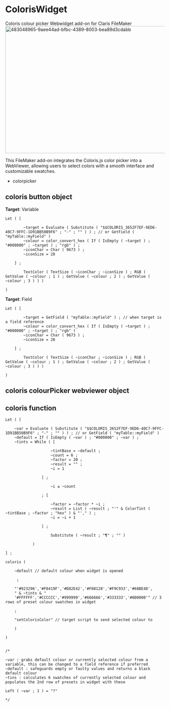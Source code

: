 # ColorisWidget
Coloris colour picker Webwidget add-on for Claris FileMaker
<img width="600" height="400" alt="483048965-9aee44ad-bfbc-4389-8003-bea89d3cdabb" src="https://github.com/user-attachments/assets/5696abea-9a9f-42d2-9a0c-75c66fbcd655" />

This FileMaker add-on integrates the Coloris.js color picker into a WebViewer, allowing users to select colors with a smooth interface and customizable swatches.
- colorpicker

## coloris button object

**Target**: Variable

```
Let ( [

		~target = Evaluate ( Substitute ( "$$COLORIS_3652F7EF-9ED6-40C7-9FFC-1D91BB50B9F6" ; "-" ; "" ) ) ; // or GetField ( "myTable::myField" )
		~colour = color_convert_hex ( If ( IsEmpty ( ~target ) ; "#000000" ; ~target ) ; "rgb" ) ;
		~iconChar = Char ( 9673 ) ;
		~iconSize = 28

	] ;

		TextColor ( TextSize ( ~iconChar ; ~iconSize ) ; RGB ( GetValue ( ~colour ; 1 ) ; GetValue ( ~colour ; 2 ) ; GetValue ( ~colour ; 3 ) ) )

)
```

**Target**: Field
```
Let ( [

		~target = GetField ( "myTable::myField" ) ; // when target is a field reference
		~colour = color_convert_hex ( If ( IsEmpty ( ~target ) ; "#000000" ; ~target ) ; "rgb" )
		~iconChar = Char ( 9673 ) ;
		~iconSize = 28

	] ;

		TextColor ( TextSize ( ~iconChar ; ~iconSize ) ; RGB ( GetValue ( ~colour ; 1 ) ; GetValue ( ~colour ; 2 ) ; GetValue ( ~colour ; 3 ) ) )

)

```

## coloris colourPicker webviewer object

## coloris function

```
Let ( [

	~var = Evaluate ( Substitute ( "$$COLORIS_3652F7EF-9ED6-40C7-9FFC-1D91BB50B9F6" ; "-" ; "" ) ) ; // or GetField ( "myTable::myField" )
	~default = If ( IsEmpty ( ~var ) ; "#000000" ; ~var ) ;
	~tints = While ( [ 
			
					~tintBase = ~default ; 
					~count = 6 ;
					~factor = 20 ;
					~result = "" ;
					~i = 1 
			
				] ; 
			
					~i ≤ ~count
			
				; [ 
			
					~factor = ~factor * ~i ;
					~result = List ( ~result ; "'" & ColorTint ( ~tintBase ; ~factor ; "hex" ) & "'," ) ;
					~i = ~i + 1
			
				] ; 
			
					Substitute ( ~result ; "¶" ; "" )
			
			)

] ; 

coloris ( 

	~default // default colour when widget is opened
	
	 ; 
	
	"'#923296','#F0419F','#D82E42','#F08128','#F9C933','#68BE48', 
	" & ~tints & " 
	'#FFFFFF','#CCCCCC','#999999','#666666','#333333','#000000'" // 3 rows of preset colour swatches in widget
	
	; 
	
	"setColorisColor" // target script to send selected colour to
	
	)

)


/*

~var : grabs default colour or currently selected colour from a variable, this can be changed to a field reference if preferred
~default : safeguards empty or faulty values and returns a black default colour
~tins : calculates 6 swatches of currently selected colour and populates the 2nd row of presets in widget with these

Left ( ~var ; 1 ) = "?"

*/
```